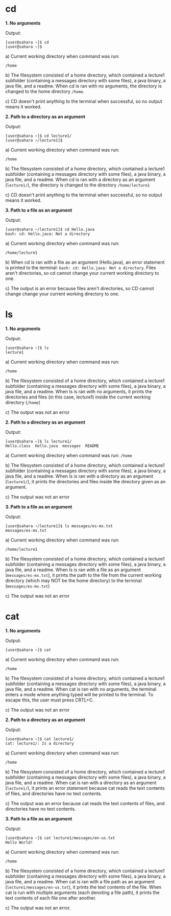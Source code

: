 # cd

**1. No arguments**

Output:
```
[user@sahara ~]$ cd
[user@sahara ~]$
```

a) Current working directory when command was run:

```
/home
```

b) The filesystem consisted of a home directory, which contained a lecture1 subfolder (containing a messages directory with some files), a java binary, a java file, and a readme. When cd is ran with no arguments, the directory is changed to the home directory `/home`.

c) CD doesn't print anything to the terminal when successful, so no output means it worked.

**2. Path to a directory as an argument**

Output:

```
[user@sahara ~]$ cd lecture1/
[user@sahara ~/lecture1]$
```

a) Current working directory when command was run:

```
/home
```

b) The filesystem consisted of a home directory, which contained a lecture1 subfolder (containing a messages directory with some files), a java binary, a java file, and a readme. When cd is ran with a directory as an argument (`lecture1/`), the directory is changed to the directory `/home/lecture1`

c) CD doesn't print anything to the terminal when successful, so no output means it worked.

**3. Path to a file as an argument**

Output:

```
[user@sahara ~/lecture1]$ cd Hello.java 
bash: cd: Hello.java: Not a directory
```

a) Current working directory when command was run:

```
/home/lecture1
```

b) When cd is ran with a file as an argument (Hello.java), an error statement is printed to the terminal: `bash: cd: Hello.java: Not a directory`. Files aren't directories, so cd cannot change your current working directory to one.

c) The output is an error because files aren't directories, so CD cannot change change your current working directory to one.

# ls

**1. No arguments**

Output:

```
[user@sahara ~]$ ls
lecture1
```

a) Current working directory when command was run:

```
/home
```

b) The filesystem consisted of a home directory, which contained a lecture1 subfolder (containing a messages directory with some files), a java binary, a java file, and a readme. When ls is ran with no arguments, it prints the directories and files (in this case, lecture1) inside the current working directory (`/home`)

c) The output was not an error

**2. Path to a directory as an argument**

Output:

```
[user@sahara ~]$ ls lecture1/
Hello.class  Hello.java  messages  README
```

a) Current working directory when command was run:
`/home`

b) The filesystem consisted of a home directory, which contained a lecture1 subfolder (containing a messages directory with some files), a java binary, a java file, and a readme. When ls is ran with a directory as an argument (`lecture1/`), it prints the directories and files inside the directory given as an argument.

c) The output was not an error

**3. Path to a file as an argument**

Output:

```
[user@sahara ~/lecture1]$ ls messages/es-mx.txt 
messages/es-mx.txt
```

a) Current working directory when command was run:

```
/home/lecture1
```

b) The filesystem consisted of a home directory, which contained a lecture1 subfolder (containing a messages directory with some files), a java binary, a java file, and a readme. When ls is ran with a file as an argument (`messages/es-mx.txt`), it prints the path to the file from the current working directory (which may NOT be the home directory) to the terminal (`messages/es-mx.txt`)

c) The output was not an error

# cat

**1. No arguments**

Output:

```
[user@sahara ~]$ cat

```

a) Current working directory when command was run:

```
/home
```

b) The filesystem consisted of a home directory, which contained a lecture1 subfolder (containing a messages directory with some files), a java binary, a java file, and a readme. When cat is ran with no arguments, the terminal enters a mode where anything typed will be printed to the terminal. To escape this, the user must press CRTL+C.

c) The output was not an error

**2. Path to a directory as an argument**

Output:

```
[user@sahara ~]$ cat lecture1/
cat: lecture1/: Is a directory
```

a) Current working directory when command was run:

```
/home
```

b) The filesystem consisted of a home directory, which contained a lecture1 subfolder (containing a messages directory with some files), a java binary, a java file, and a readme. When cat is ran with a directory as an argument (`lecture1/`), it prints an error statement because cat reads the text contents of files, and directories have no text contents.

c) The output was an error because cat reads the text contents of files, and directories have no text contents.

**3. Path to a file as an argument**

Output:

```
[user@sahara ~]$ cat lecture1/messages/en-us.txt 
Hello World!
```

a) Current working directory when command was run:
```
/home
```

b) The filesystem consisted of a home directory, which contained a lecture1 subfolder (containing a messages directory with some files), a java binary, a java file, and a readme. When cat is ran with a file path as an argument (`lecture1/messages/en-us.txt`), it prints the text contents of the file. When cat is run with multiple arguments (each denoting a file path), it prints the text contents of each file one after another.

c) The output was not an error.
